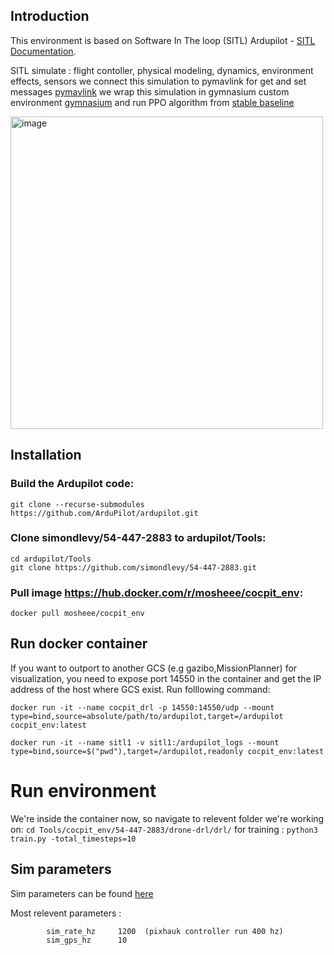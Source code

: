 ## Introduction 

This environment is based on Software In The loop (SITL) Ardupilot - 
[SITL Documentation](https://ardupilot.org/dev/docs/sitl-simulator-software-in-the-loop.html).
    
SITL simulate : flight contoller, physical modeling, dynamics, environment effects, sensors
we connect this simulation to pymavlink for get and set messages [pymavlink](https://mavlink.io/en/mavgen_python/)
we wrap this simulation in gymnasium custom environment [gymnasium](https://gymnasium.farama.org/index.html) 
and run PPO algorithm from [stable baseline](https://stable-baselines3.readthedocs.io/en/master/modules/ppo.html)


<img width="500" alt="image" src="https://github.com/MosheBraunshtein/DRL-FOR-QUADCOPTER/assets/55755575/6b063b9c-bcd5-4b92-a58f-86acdcdd3eb1">


## Installation 

### Build the Ardupilot code:
```
git clone --recurse-submodules https://github.com/ArduPilot/ardupilot.git
```

### Clone simondlevy/54-447-2883 to ardupilot/Tools:
```
cd ardupilot/Tools
git clone https://github.com/simondlevy/54-447-2883.git
```

### Pull image https://hub.docker.com/r/mosheee/cocpit_env:
```docker pull mosheee/cocpit_env```
    
## Run docker container

If you want to outport to another GCS (e.g gazibo,MissionPlanner) for
visualization, you need to expose port 14550 in the container and get the IP address of
the host where GCS exist.  Run folllowing command:

```docker run -it --name cocpit_drl -p 14550:14550/udp --mount type=bind,source=absolute/path/to/ardupilot,target=/ardupilot cocpit_env:latest```

```docker run -it --name sitl1 -v sitl1:/ardupilot_logs --mount type=bind,source=$("pwd"),target=/ardupilot,readonly cocpit_env:latest```

# Run environment
We're inside the container now, so navigate to relevent folder we're working on:
```cd Tools/cocpit_env/54-447-2883/drone-drl/drl/```
for training : 
```python3 train.py -total_timesteps=10```
        

## Sim parameters 

Sim parameters can be found [here](https://ardupilot.org/plane/docs/parameters.html#parameters-sim)
    
Most relevent parameters :
```
        sim_rate_hz     1200  (pixhauk controller run 400 hz)
        sim_gps_hz      10   
```
